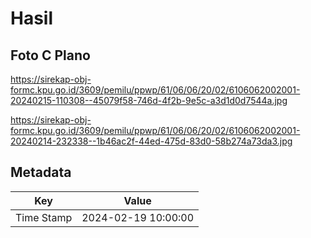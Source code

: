 # Hasil

## Foto C Plano

https://sirekap-obj-formc.kpu.go.id/3609/pemilu/ppwp/61/06/06/20/02/6106062002001-20240215-110308--45079f58-746d-4f2b-9e5c-a3d1d0d7544a.jpg

https://sirekap-obj-formc.kpu.go.id/3609/pemilu/ppwp/61/06/06/20/02/6106062002001-20240214-232338--1b46ac2f-44ed-475d-83d0-58b274a73da3.jpg


## Metadata

| Key        | Value               |
| ---------- | ------------------- |
| Time Stamp | 2024-02-19 10:00:00 |



